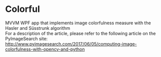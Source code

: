 # Colorful
MVVM WPF app that implements image colorfulness measure with the Hasler and Süsstrunk algorithm<br>
For a description of the article, please refer to the following article on the PyImageSearch site:<br>
http://www.pyimagesearch.com/2017/06/05/computing-image-colorfulness-with-opencv-and-python
